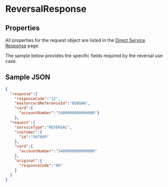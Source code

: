 # ReversalResponse

## Properties <a name="properties"></a>
All properties for the request object are listed in the [Direct Service Response](docs/models/DirectServiceResponse.md) page.

The sample below provides the specific fields required by the reversal use case.

## Sample JSON

```json
{
  "response":{
    "responseCode":"12",
    "mastercardReferenceId":"0SBQAN",
    "card":{
      "accountNumber":"5400000000000000"}
    },
  "request":{
    "serviceType":"REVERSAL",
    "customer":{
      "id":"567899"
    },
    "card":{
      "accountNumber":"5400000000000000"
    },
    "original":{
      "responseCode":"00"
    }
  }
}
```
